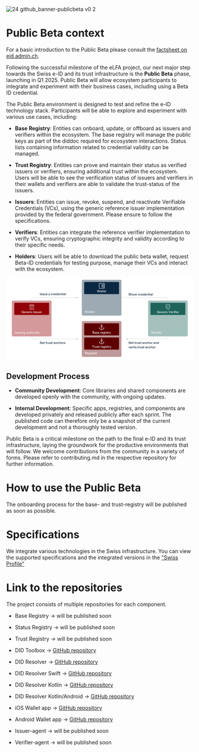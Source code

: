 ![24 github_banner-publicbeta v0 2](https://github.com/user-attachments/assets/20c6b3bf-7e16-4f5a-a98e-139330fd00d7)

# Public Beta context

For a basic introduction to the Public Beta please consult the [factsheet on eid.admin.ch](https://backend.eid.admin.ch/fileservice/sdweb-docs-prod-eidch-files/files/2024/10/24/fdbcf1fa-7f33-4f27-80d6-44f14d991939.pdf).

Following the successful milestone of the eLFA project, our next major step towards the Swiss e-ID and its trust infrastructure is the **Public Beta** phase, launching in Q1 2025. Public Beta will allow ecosystem participants to integrate and experiment with their business cases, including using a Beta ID credential.

The Public Beta environment is designed to test and refine the e-ID technology stack. Participants will be able to explore and experiment with various use cases, including:

- **Base Registry**: Entities can onboard, update, or offboard as issuers and verifiers within the ecosystem. The base registry will manage the public keys as part of the diddoc required for ecosystem interactions. Status lists containing information related to credential validity can be managed. 

- **Trust Registry**: Entities can prove and maintain their status as verified issuers or verifiers, ensuring additional trust within the ecosystem. Users will be able to see the verification status of issuers and verifiers in their wallets and verifiers are able to validate the trust-status of the issuers.

- **Issuers**: Entities can issue, revoke, suspend, and reactivate Verifiable Credentials (VCs), using the generic reference issuer implementation provided by the federal government. Please ensure to follow the specifications.

- **Verifiers**: Entities can integrate the reference verifier implementation to verify VCs, ensuring cryptographic integrity and validity according to their specific needs.

- **Holders**: Users will be able to download the public beta wallet, request Beta-ID credentials for testing purpose, manage their VCs and interact with the ecosystem.

![Component Overview](publicbeta_components_EN.jpg)

## Development Process

- **Community Development**: Core libraries and shared components are developed openly with the community, with ongoing updates.

- **Internal Development**: Specific apps, registries, and components are developed privately and released publicly after each sprint. The published code can therefore only be a snapshot of the current development and not a thoroughly tested version.

Public Beta is a critical milestone on the path to the final e-ID and its trust infrastructure, laying the groundwork for the productive environments that will follow. We welcome contributions from the community in a variety of forms. Please refer to contributing.md in the respective repository for further information.


# How to use the Public Beta

The onboarding process for the base- and trust-registry will be published as soon as possible.


# Specifications

We integrate various technologies in the Swiss infrastructure. You can view the supported specifications and the integrated versions in the ["Swiss Profile"](https://github.com/e-id-admin/open-source-community/tree/main/tech-roadmap/swiss-profile.md)


# Link to the repositories
The project consists of multiple repositories for each component.

- Base Registry → will be published soon

- Status Registry → will be published soon

- Trust Registry → will be published soon

- DID Toolbox → [GitHub repository](https://github.com/e-id-admin/didtoolbox-java)

- DID Resolver → [GitHub repository](https://github.com/e-id-admin/didresolver)

- DID Resolver Swift → [GitHub repository](https://github.com/e-id-admin/didresolver-swift)

- DID Resolver Kotlin → [GitHub repository](https://github.com/e-id-admin/didresolver-kotlin)
  
- DID Resolver Kotlin/Android → [GitHub repository](https://github.com/e-id-admin/didresolver-kotlin-android)

- iOS Wallet app → [GitHub repository](https://github.com/e-id-admin/eidch-ios-wallet)

- Android Wallet app → [GitHub repository](https://github.com/e-id-admin/eidch-android-wallet)

- Issuer-agent → will be published soon

- Verifier-agent → will be published soon



